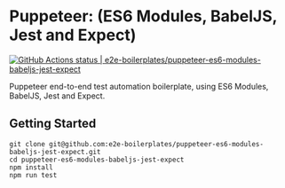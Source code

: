 # Puppeteer: (ES6 Modules, BabelJS, Jest and Expect)

[![GitHub Actions status | e2e-boilerplates/puppeteer-es6-modules-babeljs-jest-expect](https://github.com/e2e-boilerplates/puppeteer-es6-modules-babeljs-jest-expect/workflows/puppeteer-es6-modules-babeljs-jest-expect/badge.svg)](https://github.com/e2e-boilerplates/puppeteer-es6-modules-babeljs-jest-expect/actions?workflow=puppeteer-es6-modules-babeljs-jest-expect)

Puppeteer end-to-end test automation boilerplate, using ES6 Modules, BabelJS, Jest and Expect.

## Getting Started

    git clone git@github.com:e2e-boilerplates/puppeteer-es6-modules-babeljs-jest-expect.git
    cd puppeteer-es6-modules-babeljs-jest-expect
    npm install
    npm run test
